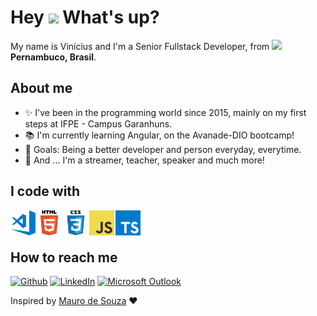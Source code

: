 <h1> Hey <img src="https://emojis.slackmojis.com/emojis/images/1577305505/7373/hand_wave.gif?1577305505" width="50" /> What's up?</h1>


<p> My name is Vinícius and I'm a Senior Fullstack Developer, from <img src="https://image.flaticon.com/icons/svg/197/197386.svg" width="13" /> <b>Pernambuco, Brasil</b>. <p>

## About me

- ✨ I've been in the programming world since 2015, mainly on my first steps at IFPE - Campus Garanhuns.
- 📚 I'm currently learning Angular, on the Avanade-DIO bootcamp!
- 🎯 Goals: Being a better developer and person everyday, everytime.
- 🎲 And ... I'm a streamer, teacher, speaker and much more!

## I code with

<img align="left" title="Visual Studio Code" alt="Visual Studio Code" width="40px" style="margin-right: 2px;" src="https://raw.githubusercontent.com/github/explore/80688e429a7d4ef2fca1e82350fe8e3517d3494d/topics/visual-studio-code/visual-studio-code.png" />

<img align="left" title="HTML5" alt="HTML5" width="40px" style="margin-right: 2px;" src="https://raw.githubusercontent.com/github/explore/80688e429a7d4ef2fca1e82350fe8e3517d3494d/topics/html/html.png" />

<img align="left" title="CSS3" alt="CSS3" width="40px" style="margin-right: 2px;" src="https://raw.githubusercontent.com/github/explore/80688e429a7d4ef2fca1e82350fe8e3517d3494d/topics/css/css.png" />

<img align="left" title="Javascript" alt="Javascript" width="40px" style="margin-right: 2px;" src="https://raw.githubusercontent.com/github/explore/80688e429a7d4ef2fca1e82350fe8e3517d3494d/topics/javascript/javascript.png"/>

<img align="left" title="Typescript" alt="Typescript" width="40px" style="margin-right: 2px;" src="https://raw.githubusercontent.com/github/explore/80688e429a7d4ef2fca1e82350fe8e3517d3494d/topics/typescript/typescript.png" />

<br />
<br />

<h2> How to reach me </h2>

<p><a href="https://github.com/viniciussoaresti" target="_blank"><img alt="Github" src="https://img.shields.io/badge/GitHub-%2312100E.svg?&style=for-the-badge&logo=Github&logoColor=white" /></a> <a href="https://www.linkedin.com/in/viniciussoaresti" target="_blank"><img alt="LinkedIn" src="https://img.shields.io/badge/linkedin-%230077B5.svg?&style=for-the-badge&logo=linkedin&logoColor=white" /></a>
<a href="mailto:viniciussoaresti@gmail.com" target="_blank"><img alt="Microsoft Outlook" src="https://img.shields.io/badge/Email-%230077B5.svg?&style=for-the-badge&logo=microsoft-outlook&logoColor=white" /></a>
</p>

Inspired by <a href="https://github.com/maurodesouza" target="_blank">Mauro de Souza</a> :heart:
